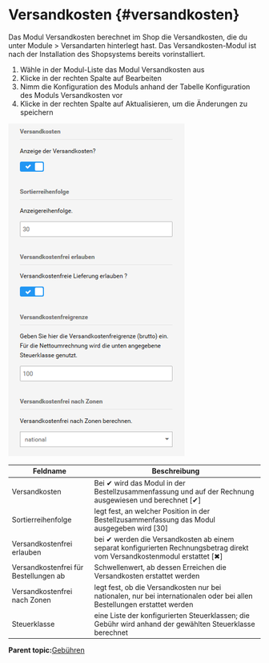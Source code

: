 # Versandkosten {#versandkosten}

Das Modul Versandkosten berechnet im Shop die Versandkosten, die du unter Module \> Versandarten hinterlegt hast. Das Versandkosten-Modul ist nach der Installation des Shopsystems bereits vorinstalliert.

1.  Wähle in der Modul-Liste das Modul Versandkosten aus
2.  Klicke in der rechten Spalte auf Bearbeiten
3.  Nimm die Konfiguration des Moduls anhand der Tabelle Konfiguration des Moduls Versandkosten vor
4.  Klicke in der rechten Spalte auf Aktualisieren, um die Änderungen zu speichern

![](Bilder/Abb075_KonfigurationsmaskeVersandkosten.PNG "Konfigurationsmaske Versandkosten")

|Feldname|Beschreibung|
|--------|------------|
|Versandkosten|Bei ✔ wird das Modul in der Bestellzusammenfassung und auf der Rechnung ausgewiesen und berechnet \[✔\]|
|Sortierreihenfolge|legt fest, an welcher Position in der Bestellzusammenfassung das Modul ausgegeben wird \[30\]|
|Versandkostenfrei erlauben|bei ✔ werden die Versandkosten ab einem separat konfigurierten Rechnungsbetrag direkt vom Versandkostenmodul erstattet \[✖\]|
|Versandkostenfrei für Bestellungen ab|Schwellenwert, ab dessen Erreichen die Versandkosten erstattet werden|
|Versandkostenfrei nach Zonen|legt fest, ob die Versandkosten nur bei nationalen, nur bei internationalen oder bei allen Bestellungen erstattet werden|
|Steuerklasse|eine Liste der konfigurierten Steuerklassen; die Gebühr wird anhand der gewählten Steuerklasse berechnet|

**Parent topic:**[Gebühren](7_3_2_Gebuehren.md)

